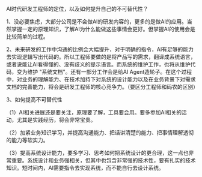 AI时代研发工程师的定位，以及如何提升自己的不可替代性？

1、没必要焦虑，大部分公司是不会做AI的研发内容的，更多的是做AI的应用。当然掌握一定的原理知识，了解AI为什么能做这些事情会更好。但掌握AI的使用会是比较简单的过程。

2、未来研发的工作中沟通的比例会大幅提升，对于明确的指令，AI有足够的能力去实现逻辑写出代码的。所以工程师要做的是将产品写的需求，翻译成系统语言，或者说能让AI看得懂的、没有歧义的提示语言。而系统的维护工作，也将从维护代码，变为维护 "系统文档"。还有一部分工作会是给AI Agent造轮子。在这个过程中，对业务的理解能力、在技术加持下对系统的设计能力以及在业务背景下对需求文档的完善能力，将会是研发工程师的核心竞争力。（要区分工程师和码农的区别）

3、如何提高不可替代性

（1）AI相关进展还是要关注，原理要了解，工具要会用。要多参加AI相关的活动，尤其是实践经历，将会非常宝贵。

（2）加紧业务知识学习，并提高沟通能力、把话讲清楚的能力、把事情理解透彻的能力等软实力。

（3）提高系统设计能力，要多学习、思考如何把系统设计的更合理，这一点也非常重要。系统设计和业务强相关，但其中也包含非常强的技术性，要有扎实的技术知识。短时间内，AI需要指令去实现系统，而不能自行去设计系统。